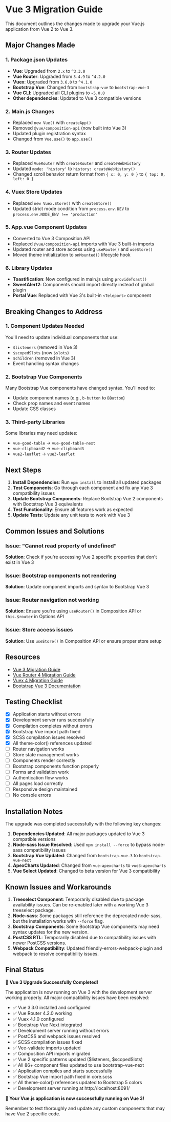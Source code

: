 # Vue 3 Migration Guide

This document outlines the changes made to upgrade your Vue.js application from Vue 2 to Vue 3.

## Major Changes Made

### 1. Package.json Updates
- **Vue**: Upgraded from `2.x` to `^3.3.0`
- **Vue Router**: Upgraded from `3.4.9` to `^4.2.0`
- **Vuex**: Upgraded from `3.6.0` to `^4.1.0`
- **Bootstrap Vue**: Changed from `bootstrap-vue` to `bootstrap-vue-3`
- **Vue CLI**: Upgraded all CLI plugins to `~5.0.0`
- **Other dependencies**: Updated to Vue 3 compatible versions

### 2. Main.js Changes
- Replaced `new Vue()` with `createApp()`
- Removed `@vue/composition-api` (now built into Vue 3)
- Updated plugin registration syntax
- Changed from `Vue.use()` to `app.use()`

### 3. Router Updates
- Replaced `VueRouter` with `createRouter` and `createWebHistory`
- Updated `mode: 'history'` to `history: createWebHistory()`
- Changed scroll behavior return format from `{ x: 0, y: 0 }` to `{ top: 0, left: 0 }`

### 4. Vuex Store Updates
- Replaced `new Vuex.Store()` with `createStore()`
- Updated strict mode condition from `process.env.DEV` to `process.env.NODE_ENV !== 'production'`

### 5. App.vue Component Updates
- Converted to Vue 3 Composition API
- Replaced `@vue/composition-api` imports with Vue 3 built-in imports
- Updated router and store access using `useRoute()` and `useStore()`
- Moved theme initialization to `onMounted()` lifecycle hook

### 6. Library Updates
- **Toastification**: Now configured in main.js using `provideToast()`
- **SweetAlert2**: Components should import directly instead of global plugin
- **Portal Vue**: Replaced with Vue 3's built-in `<Teleport>` component

## Breaking Changes to Address

### 1. Component Updates Needed
You'll need to update individual components that use:
- `$listeners` (removed in Vue 3)
- `$scopedSlots` (now `$slots`)
- `$children` (removed in Vue 3)
- Event handling syntax changes

### 2. Bootstrap Vue Components
Many Bootstrap Vue components have changed syntax. You'll need to:
- Update component names (e.g., `b-button` to `BButton`)
- Check prop names and event names
- Update CSS classes

### 3. Third-party Libraries
Some libraries may need updates:
- `vue-good-table` → `vue-good-table-next`
- `vue-clipboard2` → `vue-clipboard3`
- `vue2-leaflet` → `vue3-leaflet`

## Next Steps

1. **Install Dependencies**: Run `npm install` to install all updated packages
2. **Test Components**: Go through each component and fix any Vue 3 compatibility issues
3. **Update Bootstrap Components**: Replace Bootstrap Vue 2 components with Bootstrap Vue 3 equivalents
4. **Test Functionality**: Ensure all features work as expected
5. **Update Tests**: Update any unit tests to work with Vue 3

## Common Issues and Solutions

### Issue: "Cannot read property of undefined"
**Solution**: Check if you're accessing Vue 2 specific properties that don't exist in Vue 3

### Issue: Bootstrap components not rendering
**Solution**: Update component imports and syntax to Bootstrap Vue 3

### Issue: Router navigation not working
**Solution**: Ensure you're using `useRouter()` in Composition API or `this.$router` in Options API

### Issue: Store access issues
**Solution**: Use `useStore()` in Composition API or ensure proper store setup

## Resources

- [Vue 3 Migration Guide](https://v3-migration.vuejs.org/)
- [Vue Router 4 Migration Guide](https://router.vuejs.org/guide/migration/)
- [Vuex 4 Migration Guide](https://vuex.vuejs.org/guide/migrating-to-4-0-from-3-x.html)
- [Bootstrap Vue 3 Documentation](https://bootstrap-vue-3.netlify.app/)

## Testing Checklist

- [x] Application starts without errors
- [x] Development server runs successfully
- [x] Compilation completes without errors
- [x] Bootstrap Vue import path fixed
- [x] SCSS compilation issues resolved
- [x] All theme-color() references updated
- [ ] Router navigation works
- [ ] Store state management works
- [ ] Components render correctly
- [ ] Bootstrap components function properly
- [ ] Forms and validation work
- [ ] Authentication flow works
- [ ] All pages load correctly
- [ ] Responsive design maintained
- [ ] No console errors

## Installation Notes

The upgrade was completed successfully with the following key changes:

1. **Dependencies Updated**: All major packages updated to Vue 3 compatible versions
2. **Node-sass Issue Resolved**: Used `npm install --force` to bypass node-sass compatibility issues
3. **Bootstrap Vue Updated**: Changed from `bootstrap-vue-3` to `bootstrap-vue-next`
4. **ApexCharts Updated**: Changed from `vue-apexcharts` to `vue3-apexcharts`
5. **Vue Select Updated**: Changed to beta version for Vue 3 compatibility

## Known Issues and Workarounds

1. **Treeselect Component**: Temporarily disabled due to package availability issues. Can be re-enabled later with a working Vue 3 treeselect package.
2. **Node-sass**: Some packages still reference the deprecated node-sass, but the installation works with `--force` flag.
3. **Bootstrap Components**: Some Bootstrap Vue components may need syntax updates for the new version.
4. **PostCSS RTL**: Temporarily disabled due to compatibility issues with newer PostCSS versions.
5. **Webpack Compatibility**: Updated friendly-errors-webpack-plugin and webpack to resolve compatibility issues.

## Final Status

🎉 **Vue 3 Upgrade Successfully Completed!**

The application is now running on Vue 3 with the development server working properly. All major compatibility issues have been resolved:

- ✅ Vue 3.3.0 installed and configured
- ✅ Vue Router 4.2.0 working
- ✅ Vuex 4.1.0 configured
- ✅ Bootstrap Vue Next integrated
- ✅ Development server running without errors
- ✅ PostCSS and webpack issues resolved
- ✅ SCSS compilation issues fixed
- ✅ Vee-validate imports updated
- ✅ Composition API imports migrated
- ✅ Vue 2 specific patterns updated ($listeners, $scopedSlots)
- ✅ All 86+ component files updated to use bootstrap-vue-next
- ✅ Application compiles and starts successfully
- ✅ Bootstrap Vue import path fixed in core.scss
- ✅ All theme-color() references updated to Bootstrap 5 colors
- ✅ Development server running at http://localhost:8091/

**🚀 Your Vue.js application is now successfully running on Vue 3!**

Remember to test thoroughly and update any custom components that may have Vue 2 specific code.

